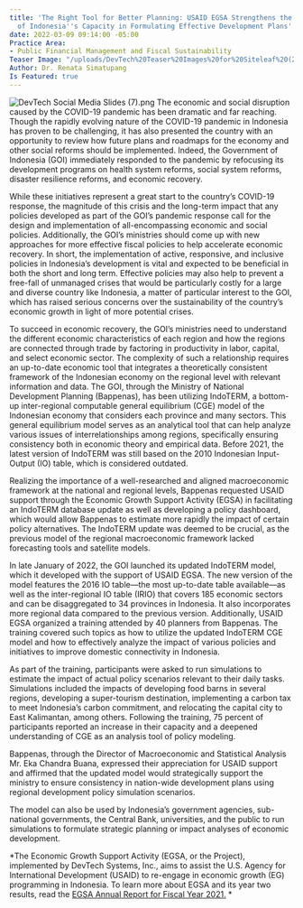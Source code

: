 ```yaml
---
title: 'The Right Tool for Better Planning: USAID EGSA Strengthens the Government
  of Indonesia''s Capacity in Formulating Effective Development Plans'
date: 2022-03-09 09:14:00 -05:00
Practice Area:
- Public Financial Management and Fiscal Sustainability
Teaser Image: "/uploads/DevTech%20Teaser%20Images%20for%20Siteleaf%20(2).png"
Author: Dr. Renata Simatupang
Is Featured: true
---
```


![DevTech Social Media Slides (7).png](/uploads/DevTech%20Social%20Media%20Slides%20(7).png)
The economic and social disruption caused by the COVID-19 pandemic has been dramatic and far reaching. Though the rapidly evolving nature of the COVID-19 pandemic in Indonesia has proven to be challenging, it has also presented the country with an opportunity to review how future plans and roadmaps for the economy and other social reforms should be implemented. Indeed, the Government of Indonesia (GOI) immediately responded to the pandemic by refocusing its development programs on health system reforms, social system reforms, disaster resilience reforms, and economic recovery.

While these initiatives represent a great start to the country’s COVID-19 response, the magnitude of this crisis and the long-term impact that any policies developed as part of the GOI’s pandemic response call for the design and implementation of all-encompassing economic and social policies. Additionally, the GOI’s ministries should come up with new approaches for more effective fiscal policies to help accelerate economic recovery. In short, the implementation of active, responsive, and inclusive policies in Indonesia’s development is vital and expected to be beneficial in both the short and long term. Effective policies may also help to prevent a free-fall of unmanaged crises that would be particularly costly for a large and diverse country like Indonesia, a matter of particular interest to the GOI, which has raised serious concerns over the sustainability of the country’s economic growth in light of more potential crises.

To succeed in economic recovery, the GOI’s ministries need to understand the different economic characteristics of each region and how the regions are connected through trade by factoring in productivity in labor, capital, and select economic sector. The complexity of such a relationship requires an up-to-date economic tool that integrates a theoretically consistent framework of the Indonesian economy on the regional level with relevant information and data. The GOI, through the Ministry of National Development Planning (Bappenas), has been utilizing IndoTERM, a bottom-up inter-regional computable general equilibrium (CGE) model of the Indonesian economy that considers each province and many sectors. This general equilibrium model serves as an analytical tool that can help analyze various issues of interrelationships among regions, specifically ensuring consistency both in economic theory and empirical data. Before 2021, the latest version of IndoTERM was still based on the 2010 Indonesian Input-Output (IO) table, which is considered outdated.

Realizing the importance of a well-researched and aligned macroeconomic framework at the national and regional levels, Bappenas requested USAID support through the Economic Growth Support Activity (EGSA) in facilitating an IndoTERM database update as well as developing a policy dashboard, which would allow Bappenas to estimate more rapidly the impact of certain policy alternatives. The IndoTERM update was deemed to be crucial, as the previous model of the regional macroeconomic framework lacked forecasting tools and satellite models.

In late January of 2022, the GOI launched its updated IndoTERM model, which it developed with the support of USAID EGSA. The new version of the model features the 2016 IO table—the most up-to-date table available—as well as the inter-regional IO table (IRIO) that covers 185 economic sectors and can be disaggregated to 34 provinces in Indonesia. It also incorporates more regional data compared to the previous version. Additionally, USAID EGSA organized a training attended by 40 planners from Bappenas. The training covered such topics as how to utilize the updated IndoTERM CGE model and how to effectively analyze the impact of various policies and initiatives to improve domestic connectivity in Indonesia.

As part of the training, participants were asked to run simulations to estimate the impact of actual policy scenarios relevant to their daily tasks. Simulations included the impacts of developing food barns in several regions, developing a super-tourism destination, implementing a carbon tax to meet Indonesia’s carbon commitment, and relocating the capital city to East Kalimantan, among others. Following the training, 75 percent of participants reported an increase in their capacity and a deepened understanding of CGE as an analysis tool of policy modeling.

Bappenas, through the Director of Macroeconomic and Statistical Analysis Mr. Eka Chandra Buana, expressed their appreciation for USAID support and affirmed that the updated model would strategically support the ministry to ensure consistency in nation-wide development plans using regional development policy simulation scenarios.

The model can also be used by Indonesia’s government agencies, sub-national governments, the Central Bank, universities, and the public to run simulations to formulate strategic planning or impact analyses of economic development.

\*The Economic Growth Support Activity (EGSA, or the Project), implemented by DevTech Systems, Inc., aims to assist the U.S. Agency for International Development (USAID) to re-engage in economic growth (EG) programming in Indonesia. To learn more about EGSA and its year two results, read the [EGSA Annual Report for Fiscal Year 2021.](https://pdf.usaid.gov/pdf_docs/PA00Z6M4.pdf) \*